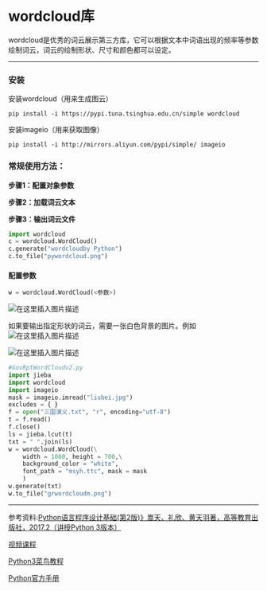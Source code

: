 # wordcloud库


wordcloud是优秀的词云展示第三方库，它可以根据文本中词语出现的频率等参数绘制词云，词云的绘制形状、尺寸和颜色都可以设定。

------


### 安装
安装wordcloud（用来生成图云）
```
pip install -i https://pypi.tuna.tsinghua.edu.cn/simple wordcloud 
```
安装imageio（用来获取图像）

```
pip install -i http://mirrors.aliyun.com/pypi/simple/ imageio
```

### 常规使用方法：
**步骤1：配置对象参数**

**步骤2：加载词云文本**

**步骤3：输出词云文件**

```python
import wordcloud
c = wordcloud.WordCloud()
c.generate("wordcloudby Python")
c.to_file("pywordcloud.png")
```
#### 配置参数

```python
w = wordcloud.WordCloud(<参数>)
```

![在这里插入图片描述](https://img-blog.csdnimg.cn/20200428203643594.png?x-oss-process=image/watermark,type_ZmFuZ3poZW5naGVpdGk,shadow_10,text_aHR0cHM6Ly9ibG9nLmNzZG4ubmV0L09sZEh1YW5nQw==,size_16,color_FFFFFF,t_70)

如果要输出指定形状的词云，需要一张白色背景的图片。例如
![在这里插入图片描述](https://img-blog.csdnimg.cn/20200428211531733.jpg?x-oss-process=image/watermark,type_ZmFuZ3poZW5naGVpdGk,shadow_10,text_aHR0cHM6Ly9ibG9nLmNzZG4ubmV0L09sZEh1YW5nQw==,size_16,color_FFFFFF,t_70)


![在这里插入图片描述](https://img-blog.csdnimg.cn/20200428211610766.png?x-oss-process=image/watermark,type_ZmFuZ3poZW5naGVpdGk,shadow_10,text_aHR0cHM6Ly9ibG9nLmNzZG4ubmV0L09sZEh1YW5nQw==,size_16,color_FFFFFF,t_70)
```python
#GovRptWordCloudv2.py
import jieba
import wordcloud
import imageio
mask = imageio.imread("liubei.jpg")
excludes = { }
f = open("三国演义.txt", "r", encoding="utf-8")
t = f.read()
f.close()
ls = jieba.lcut(t)
txt = " ".join(ls)
w = wordcloud.WordCloud(\
    width = 1000, height = 700,\
    background_color = "white",
    font_path = "msyh.ttc", mask = mask
    )
w.generate(txt)
w.to_file("grwordcloudm.png")
```
------

[^undefined]:

参考资料:[Python语言程序设计基础(第2版)》嵩天、礼欣、黄天羽著，高等教育出版社，2017.2（讲授Python 3版本）](https://item.jd.com/12128326.html?dist=jd)

[视频课程](http://www.icourse163.org/course/BIT-268001)

[Python3菜鸟教程](https://www.runoob.com/python3/python3-number.html)

[Python官方手册](https://docs.python.org/zh-cn/3/)
